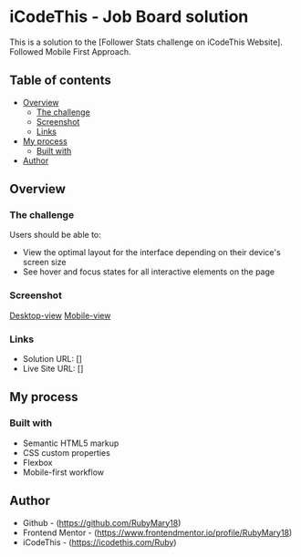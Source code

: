 # iCodeThis - Job Board solution

This is a solution to the [Follower Stats challenge on iCodeThis Website]. Followed Mobile First Approach.

## Table of contents

- [Overview](#overview)
  - [The challenge](#the-challenge)
  - [Screenshot](#screenshot)
  - [Links](#links)
- [My process](#my-process)
  - [Built with](#built-with)
- [Author](#author)

## Overview

### The challenge

Users should be able to:

- View the optimal layout for the interface depending on their device's screen size
- See hover and focus states for all interactive elements on the page

### Screenshot

[Desktop-view]()
[Mobile-view]()

### Links

- Solution URL: []
- Live Site URL: []

## My process

### Built with

- Semantic HTML5 markup
- CSS custom properties
- Flexbox
- Mobile-first workflow

## Author

- Github - (https://github.com/RubyMary18)
- Frontend Mentor - (https://www.frontendmentor.io/profile/RubyMary18)
- iCodeThis - (https://icodethis.com/Ruby)
